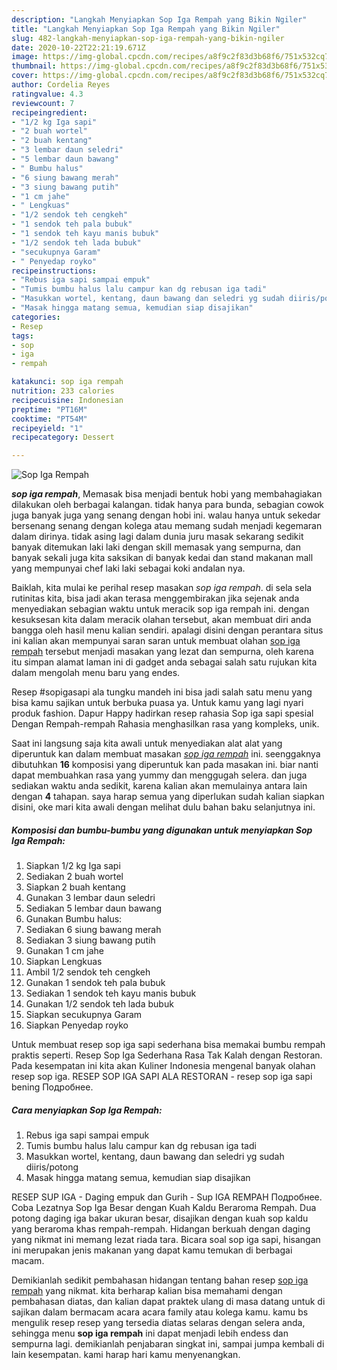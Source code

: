 ```yaml
---
description: "Langkah Menyiapkan Sop Iga Rempah yang Bikin Ngiler"
title: "Langkah Menyiapkan Sop Iga Rempah yang Bikin Ngiler"
slug: 482-langkah-menyiapkan-sop-iga-rempah-yang-bikin-ngiler
date: 2020-10-22T22:21:19.671Z
image: https://img-global.cpcdn.com/recipes/a8f9c2f83d3b68f6/751x532cq70/sop-iga-rempah-foto-resep-utama.jpg
thumbnail: https://img-global.cpcdn.com/recipes/a8f9c2f83d3b68f6/751x532cq70/sop-iga-rempah-foto-resep-utama.jpg
cover: https://img-global.cpcdn.com/recipes/a8f9c2f83d3b68f6/751x532cq70/sop-iga-rempah-foto-resep-utama.jpg
author: Cordelia Reyes
ratingvalue: 4.3
reviewcount: 7
recipeingredient:
- "1/2 kg Iga sapi"
- "2 buah wortel"
- "2 buah kentang"
- "3 lembar daun seledri"
- "5 lembar daun bawang"
- " Bumbu halus"
- "6 siung bawang merah"
- "3 siung bawang putih"
- "1 cm jahe"
- " Lengkuas"
- "1/2 sendok teh cengkeh"
- "1 sendok teh pala bubuk"
- "1 sendok teh kayu manis bubuk"
- "1/2 sendok teh lada bubuk"
- "secukupnya Garam"
- " Penyedap royko"
recipeinstructions:
- "Rebus iga sapi sampai empuk"
- "Tumis bumbu halus lalu campur kan dg rebusan iga tadi"
- "Masukkan wortel, kentang, daun bawang dan seledri yg sudah diiris/potong"
- "Masak hingga matang semua, kemudian siap disajikan"
categories:
- Resep
tags:
- sop
- iga
- rempah

katakunci: sop iga rempah 
nutrition: 233 calories
recipecuisine: Indonesian
preptime: "PT16M"
cooktime: "PT54M"
recipeyield: "1"
recipecategory: Dessert

---
```



![Sop Iga Rempah](https://img-global.cpcdn.com/recipes/a8f9c2f83d3b68f6/751x532cq70/sop-iga-rempah-foto-resep-utama.jpg)

<b><i>sop iga rempah</i></b>, Memasak bisa menjadi bentuk hobi yang membahagiakan dilakukan oleh berbagai kalangan. tidak hanya para bunda, sebagian cowok juga banyak juga yang senang dengan hobi ini. walau hanya untuk sekedar bersenang senang dengan kolega atau memang sudah menjadi kegemaran dalam dirinya. tidak asing lagi dalam dunia juru masak sekarang sedikit banyak ditemukan laki laki dengan skill memasak yang sempurna, dan banyak sekali juga kita saksikan di banyak kedai dan stand makanan mall yang mempunyai chef laki laki sebagai koki andalan nya.

Baiklah, kita mulai ke perihal resep masakan <i>sop iga rempah</i>. di sela sela rutinitas kita, bisa jadi akan terasa menggembirakan jika sejenak anda menyediakan sebagian waktu untuk meracik sop iga rempah ini. dengan kesuksesan kita dalam meracik olahan tersebut, akan membuat diri anda bangga oleh hasil menu kalian sendiri. apalagi disini dengan perantara situs ini kalian akan mempunyai saran saran untuk membuat olahan <u>sop iga rempah</u> tersebut menjadi masakan yang lezat dan sempurna, oleh karena itu simpan alamat laman ini di gadget anda sebagai salah satu rujukan kita dalam mengolah menu baru yang endes.

Resep #sopigasapi ala tungku mandeh ini bisa jadi salah satu menu yang bisa kamu sajikan untuk berbuka puasa ya. Untuk kamu yang lagi nyari produk fashion. Dapur Happy hadirkan resep rahasia Sop iga sapi spesial Dengan Rempah-rempah Rahasia menghasilkan rasa yang kompleks, unik.


Saat ini langsung saja kita awali untuk menyediakan alat alat yang diperuntuk kan dalam membuat masakan <u><i>sop iga rempah</i></u> ini. seenggaknya dibutuhkan <b>16</b> komposisi yang diperuntuk kan pada masakan ini. biar nanti dapat membuahkan rasa yang yummy dan menggugah selera. dan juga sediakan waktu anda sedikit, karena kalian akan memulainya antara lain dengan <b>4</b> tahapan. saya harap semua yang diperlukan sudah kalian siapkan disini, oke mari kita awali dengan melihat dulu bahan baku selanjutnya ini.

<!--inarticleads1-->

##### Komposisi dan bumbu-bumbu yang digunakan untuk menyiapkan Sop Iga Rempah:

1. Siapkan 1/2 kg Iga sapi
1. Sediakan 2 buah wortel
1. Siapkan 2 buah kentang
1. Gunakan 3 lembar daun seledri
1. Sediakan 5 lembar daun bawang
1. Gunakan  Bumbu halus:
1. Sediakan 6 siung bawang merah
1. Sediakan 3 siung bawang putih
1. Gunakan 1 cm jahe
1. Siapkan  Lengkuas
1. Ambil 1/2 sendok teh cengkeh
1. Gunakan 1 sendok teh pala bubuk
1. Sediakan 1 sendok teh kayu manis bubuk
1. Gunakan 1/2 sendok teh lada bubuk
1. Siapkan secukupnya Garam
1. Siapkan  Penyedap royko


Untuk membuat resep sop iga sapi sederhana bisa memakai bumbu rempah praktis seperti. Resep Sop Iga Sederhana Rasa Tak Kalah dengan Restoran. Pada kesempatan ini kita akan Kuliner Indonesia mengenal banyak olahan resep sop iga. RESEP SOP IGA SAPI ALA RESTORAN - resep sop iga sapi bening Подробнее. 

<!--inarticleads2-->

##### Cara menyiapkan Sop Iga Rempah:

1. Rebus iga sapi sampai empuk
1. Tumis bumbu halus lalu campur kan dg rebusan iga tadi
1. Masukkan wortel, kentang, daun bawang dan seledri yg sudah diiris/potong
1. Masak hingga matang semua, kemudian siap disajikan


RESEP SUP IGA - Daging empuk dan Gurih - Sup IGA REMPAH Подробнее. Coba Lezatnya Sop Iga Besar dengan Kuah Kaldu Beraroma Rempah. Dua potong daging iga bakar ukuran besar, disajikan dengan kuah sop kaldu yang beraroma khas rempah-rempah. Hidangan berkuah dengan daging yang nikmat ini memang lezat riada tara. Bicara soal sop iga sapi, hisangan ini merupakan jenis makanan yang dapat kamu temukan di berbagai macam. 

Demikianlah sedikit pembahasan hidangan tentang bahan resep <u>sop iga rempah</u> yang nikmat. kita berharap kalian bisa memahami dengan pembahasan diatas, dan kalian dapat praktek ulang di masa datang untuk di sajikan dalam bermacam acara acara family atau kolega kamu. kamu bs mengulik resep resep yang tersedia diatas selaras dengan selera anda, sehingga menu <b>sop iga rempah</b> ini dapat menjadi lebih endess dan sempurna lagi. demikianlah penjabaran singkat ini, sampai jumpa kembali di lain kesempatan. kami harap hari kamu menyenangkan.
